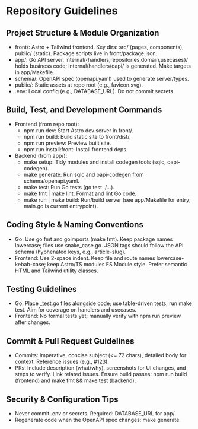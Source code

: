 # Repository Guidelines

## Project Structure & Module Organization
- front/: Astro + Tailwind frontend. Key dirs: src/ (pages, components), public/ (static). Package scripts live in front/package.json.
- app/: Go API server. internal/{handlers,repositories,domain,usecases}/ holds business code; internal/handlers/oapi/ is generated. Make targets in app/Makefile.
- schema/: OpenAPI spec (openapi.yaml) used to generate server/types.
- public/: Static assets at repo root (e.g., favicon.svg).
- .env: Local config (e.g., DATABASE_URL). Do not commit secrets.

## Build, Test, and Development Commands
- Frontend (from repo root):
  - npm run dev: Start Astro dev server in front/.
  - npm run build: Build static site to front/dist/.
  - npm run preview: Preview built site.
  - npm run install:front: Install frontend deps.
- Backend (from app/):
  - make setup: Tidy modules and install codegen tools (sqlc, oapi-codegen).
  - make generate: Run sqlc and oapi-codegen from schema/openapi.yaml.
  - make test: Run Go tests (go test ./...).
  - make fmt | make lint: Format and lint Go code.
  - make run | make build: Run/build server (see app/Makefile for entry; main.go is current entrypoint).

## Coding Style & Naming Conventions
- Go: Use go fmt and goimports (make fmt). Keep package names lowercase; files use snake_case.go. JSON tags should follow the API schema (hyphenated keys, e.g., article-slug).
- Frontend: Use 2-space indent. Keep file and route names lowercase-kebab-case; keep Astro/TS modules ES Module style. Prefer semantic HTML and Tailwind utility classes.

## Testing Guidelines
- Go: Place _test.go files alongside code; use table-driven tests; run make test. Aim for coverage on handlers and usecases.
- Frontend: No formal tests yet; manually verify with npm run preview after changes.

## Commit & Pull Request Guidelines
- Commits: Imperative, concise subject (<= 72 chars), detailed body for context. Reference issues (e.g., #123).
- PRs: Include description (what/why), screenshots for UI changes, and steps to verify. Link related issues. Ensure build passes: npm run build (frontend) and make fmt && make test (backend).

## Security & Configuration Tips
- Never commit .env or secrets. Required: DATABASE_URL for app/.
- Regenerate code when the OpenAPI spec changes: make generate.
